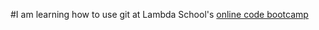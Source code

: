 #I am learning how to use git at Lambda School's [online code bootcamp](https://lambdaschool.com/mini-bootcamp)
